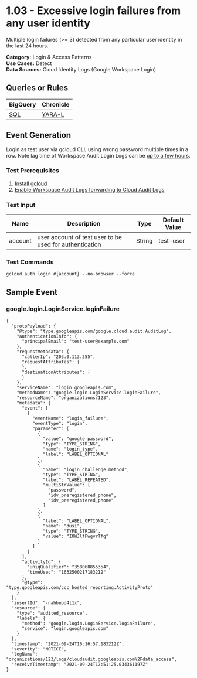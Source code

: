 # 1.03 - Excessive login failures from any user identity
Multiple login failures (>= 3) detected from any particular user identity in the last 24 hours.


**Category:** Login & Access Patterns
</br>
**Use Cases:** Detect
</br>
**Data Sources:** Cloud Identity Logs (Google Workspace Login)
</br>

## Queries or Rules
BigQuery | Chronicle |
--- | --- |
[SQL](../../sql/1_03_excessive_login_failures.sql) | [YARA-L](../../yaral/1_03_excessive_login_failures.yaral)

## Event Generation

Login as test user via gcloud CLI, using wrong password multiple times in a row.
Note lag time of Workspace Audit Login Logs can be [up to a few hours](https://support.google.com/a/answer/7061566?hl=en).





### Test Prerequisites
1. [Install gcloud](https://cloud.google.com/sdk/docs/install)
1. [Enable Workspace Audit Logs forwarding to Cloud Audit Logs](https://cloud.google.com/logging/docs/audit/configure-gsuite-audit-logs)


### Test Input
| Name | Description | Type | Default Value |
|------|-------------|------|---------------|
| account | user account of test user to be used for authentication | String | test-user|

### Test Commands
```
gcloud auth login #{account} --no-browser --force
```



## Sample Event


### google.login.LoginService.loginFailure
```
{
  "protoPayload": {
    "@type": "type.googleapis.com/google.cloud.audit.AuditLog",
    "authenticationInfo": {
      "principalEmail": "test-user@example.com"
    },
    "requestMetadata": {
      "callerIp": "203.0.113.255",
      "requestAttributes": {
      },
      "destinationAttributes": {
      }
    },
    "serviceName": "login.googleapis.com",
    "methodName": "google.login.LoginService.loginFailure",
    "resourceName": "organizations/123",
    "metadata": {
      "event": [
        {
          "eventName": "login_failure",
          "eventType": "login",
          "parameter": [
            {
              "value": "google_password",
              "type": "TYPE_STRING",
              "name": "login_type",
              "label": "LABEL_OPTIONAL"
            },
            {
              "name": "login_challenge_method",
              "type": "TYPE_STRING",
              "label": "LABEL_REPEATED",
              "multiStrValue": [
                "password",
                "idv_preregistered_phone",
                "idv_preregistered_phone"
              ]
            },
            {
              "label": "LABEL_OPTIONAL",
              "name": "dusi",
              "type": "TYPE_STRING",
              "value": "IOWJlfPwgvrTfg"
            }
          ]
        }
      ],
      "activityId": {
        "uniqQualifier": "358068855354",
        "timeUsec": "1632500217183212"
      },
      "@type": "type.googleapis.com/ccc_hosted_reporting.ActivityProto"
    }
  },
  "insertId": "-nahbepd4l1x",
  "resource": {
    "type": "audited_resource",
    "labels": {
      "method": "google.login.LoginService.loginFailure",
      "service": "login.googleapis.com"
    }
  },
  "timestamp": "2021-09-24T16:16:57.183212Z",
  "severity": "NOTICE",
  "logName": "organizations/123/logs/cloudaudit.googleapis.com%2Fdata_access",
  "receiveTimestamp": "2021-09-24T17:51:25.034361197Z"
}
```


